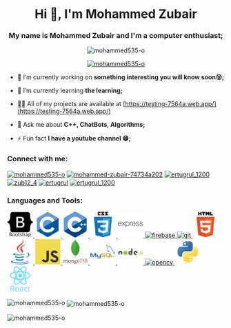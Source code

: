 <h1 align="center">Hi 👋, I'm Mohammed Zubair</h1>
<h3 align="center">My name is Mohammed Zubair and I'm a computer enthusiast;</h3>

<p align="center"> <img src="https://komarev.com/ghpvc/?username=mohammed535-o&label=Profile%20views&color=0e75b6&style=flat" alt="mohammed535-o" /> </p>

<p align="center"> <a href="https://github.com/ryo-ma/github-profile-trophy"><img src="https://github-profile-trophy.vercel.app/?username=mohammed535-o" alt="mohammed535-o" /></a> </p>

- 🔭 I’m currently working on **something interesting you will know soon😝;**

- 🌱 I’m currently learning **the learning;**

- 👨‍💻 All of my projects are available at [https://testing-7564a.web.app/](https://testing-7564a.web.app/)

- 💬 Ask me about **C++, ChatBots, Algorithms;**

- ⚡ Fun fact **I have a youtube channel 😁;**

<h3 align="left">Connect with me:</h3>
<p align="left">
<a href="https://codepen.io/mohammed535-o" target="blank"><img align="center" src="https://raw.githubusercontent.com/rahuldkjain/github-profile-readme-generator/master/src/images/icons/Social/codepen.svg" alt="mohammed535-o" height="30" width="40" /></a>
<a href="https://linkedin.com/in/mohammed-zubair-74734a202" target="blank"><img align="center" src="https://raw.githubusercontent.com/rahuldkjain/github-profile-readme-generator/master/src/images/icons/Social/linked-in-alt.svg" alt="mohammed-zubair-74734a202" height="30" width="40" /></a>
<a href="https://www.youtube.com/c/ertugrul_1200" target="blank"><img align="center" src="https://raw.githubusercontent.com/rahuldkjain/github-profile-readme-generator/master/src/images/icons/Social/youtube.svg" alt="ertugrul_1200" height="30" width="40" /></a>
<a href="https://www.codechef.com/users/zub12_4" target="blank"><img align="center" src="https://cdn.jsdelivr.net/npm/simple-icons@3.1.0/icons/codechef.svg" alt="zub12_4" height="30" width="40" /></a>
<a href="https://codeforces.com/profile/ertugrul" target="blank"><img align="center" src="https://raw.githubusercontent.com/rahuldkjain/github-profile-readme-generator/master/src/images/icons/Social/codeforces.svg" alt="ertugrul" height="30" width="40" /></a>
<a href="https://www.leetcode.com/ertugrul_1200" target="blank"><img align="center" src="https://raw.githubusercontent.com/rahuldkjain/github-profile-readme-generator/master/src/images/icons/Social/leet-code.svg" alt="ertugrul_1200" height="30" width="40" /></a>
</p>

<h3 align="left">Languages and Tools:</h3>
<p align="left"> <a href="https://getbootstrap.com" target="_blank" rel="noreferrer"> <img src="https://raw.githubusercontent.com/devicons/devicon/master/icons/bootstrap/bootstrap-plain-wordmark.svg" alt="bootstrap" width="60" height="60"/> </a> <a href="https://www.cprogramming.com/" target="_blank" rel="noreferrer"> <img src="https://raw.githubusercontent.com/devicons/devicon/master/icons/c/c-original.svg" alt="c" width="60" height="60"/> </a> <a href="https://www.w3schools.com/cpp/" target="_blank" rel="noreferrer"> <img src="https://raw.githubusercontent.com/devicons/devicon/master/icons/cplusplus/cplusplus-original.svg" alt="cplusplus" width="60" height="60"/> </a> <a href="https://www.w3schools.com/css/" target="_blank" rel="noreferrer"> <img src="https://raw.githubusercontent.com/devicons/devicon/master/icons/css3/css3-original-wordmark.svg" alt="css3" width="60" height="60"/> </a> <a href="https://expressjs.com" target="_blank" rel="noreferrer"> <img src="https://raw.githubusercontent.com/devicons/devicon/master/icons/express/express-original-wordmark.svg" alt="express" width="60" height="60"/> </a> <a href="https://firebase.google.com/" target="_blank" rel="noreferrer"> <img src="https://www.vectorlogo.zone/logos/firebase/firebase-icon.svg" alt="firebase" width="60" height="60"/> </a> <a href="https://git-scm.com/" target="_blank" rel="noreferrer"> <img src="https://www.vectorlogo.zone/logos/git-scm/git-scm-icon.svg" alt="git" width="60" height="60"/> </a> <a href="https://www.w3.org/html/" target="_blank" rel="noreferrer"> <img src="https://raw.githubusercontent.com/devicons/devicon/master/icons/html5/html5-original-wordmark.svg" alt="html5" width="60" height="60"/> </a> <a href="https://www.java.com" target="_blank" rel="noreferrer"> <img src="https://raw.githubusercontent.com/devicons/devicon/master/icons/java/java-original.svg" alt="java" width="60" height="60"/> </a> <a href="https://developer.mozilla.org/en-US/docs/Web/JavaScript" target="_blank" rel="noreferrer"> <img src="https://raw.githubusercontent.com/devicons/devicon/master/icons/javascript/javascript-original.svg" alt="javascript" width="60" height="60"/> </a> <a href="https://www.mongodb.com/" target="_blank" rel="noreferrer"> <img src="https://raw.githubusercontent.com/devicons/devicon/master/icons/mongodb/mongodb-original-wordmark.svg" alt="mongodb" width="60" height="60"/> </a> <a href="https://www.mysql.com/" target="_blank" rel="noreferrer"> <img src="https://raw.githubusercontent.com/devicons/devicon/master/icons/mysql/mysql-original-wordmark.svg" alt="mysql" width="60" height="60"/> </a> <a href="https://nodejs.org" target="_blank" rel="noreferrer"> <img src="https://raw.githubusercontent.com/devicons/devicon/master/icons/nodejs/nodejs-original-wordmark.svg" alt="nodejs" width="60" height="60"/> </a> <a href="https://opencv.org/" target="_blank" rel="noreferrer"> <img src="https://www.vectorlogo.zone/logos/opencv/opencv-icon.svg" alt="opencv" width="60" height="60"/> </a> <a href="https://www.python.org" target="_blank" rel="noreferrer"> <img src="https://raw.githubusercontent.com/devicons/devicon/master/icons/python/python-original.svg" alt="python" width="60" height="60"/> </a> <a href="https://reactjs.org/" target="_blank" rel="noreferrer"> <img src="https://raw.githubusercontent.com/devicons/devicon/master/icons/react/react-original-wordmark.svg" alt="react" width="60" height="60"/> </a> </p>

<p><img align="left" src="https://github-readme-stats.vercel.app/api/top-langs?username=mohammed535-o&show_icons=true&locale=en&layout=compact" alt="mohammed535-o" /></p>

<p>&nbsp;<img align="center" src="https://github-readme-stats.vercel.app/api?username=mohammed535-o&show_icons=true&locale=en" alt="mohammed535-o" /></p>

<p><img align="center" src="https://github-readme-streak-stats.herokuapp.com/?user=mohammed535-o&" alt="mohammed535-o" /></p>
